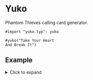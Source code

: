 # Yuko
Phantom Thieves calling card generator.

```typ
#import "yuko.typ": yuko

#yuko("Take Your Heart
And Break It")
```
## Example
<details>
<summary>Click to expand</summary>

</details>